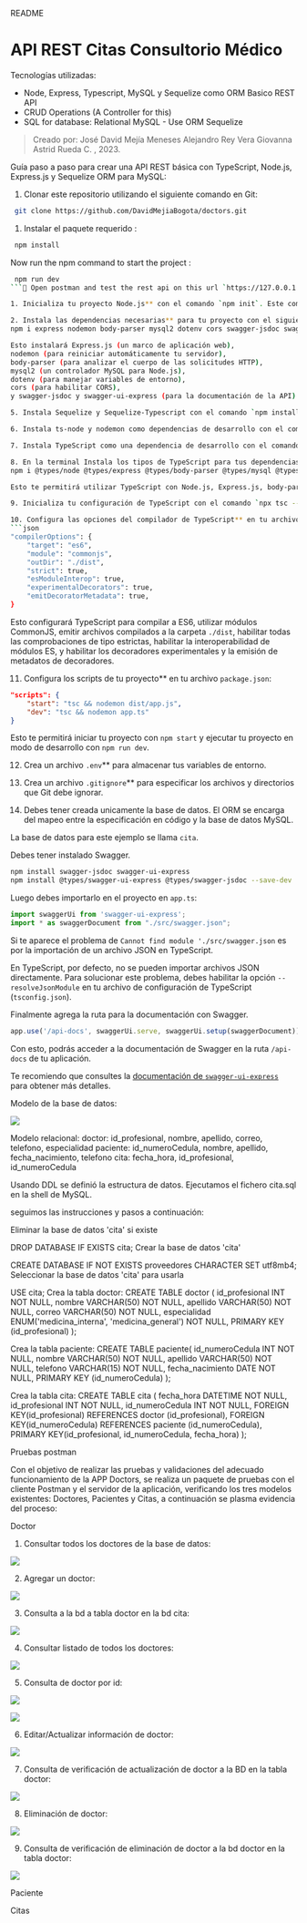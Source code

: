 README

# API REST Citas Consultorio Médico


Tecnologías utilizadas:

- Node, Express, Typescript, MySQL y Sequelize como ORM Basico REST API
- CRUD Operations (A Controller for this)
- SQL for database: Relational MySQL - Use ORM Sequelize

> Creado por:
José David Mejía Meneses
Alejandro Rey Vera
Giovanna Astrid Rueda C.
, 2023.
>



Guía paso a paso para crear una API REST básica con TypeScript, Node.js, Express.js y Sequelize ORM para MySQL:

1. Clonar este repositorio utilizando el siguiente comando en Git:
```bash
 git clone https://github.com/DavidMejiaBogota/doctors.git
```

1. Instalar el paquete requerido :
```bash
 npm install
```
Now run the npm command to start the project :
```bash
 npm run dev
```🎉 Open postman and test the rest api on this url `https://127.0.0.1:3000`**

1. Inicializa tu proyecto Node.js** con el comando `npm init`. Este comando te guiará para crear un archivo `package.json` que contendrá las configuraciones básicas de tu proyecto.

2. Instala las dependencias necesarias** para tu proyecto con el siguiente comando:
npm i express nodemon body-parser mysql2 dotenv cors swagger-jsdoc swagger-ui-express

Esto instalará Express.js (un marco de aplicación web), 
nodemon (para reiniciar automáticamente tu servidor), 
body-parser (para analizar el cuerpo de las solicitudes HTTP), 
mysql2 (un controlador MySQL para Node.js), 
dotenv (para manejar variables de entorno), 
cors (para habilitar CORS), 
y swagger-jsdoc y swagger-ui-express (para la documentación de la API).

5. Instala Sequelize y Sequelize-Typescript con el comando `npm install sequelize sequelize-typescript`. Sequelize es un ORM para Node.js que soporta la sintaxis de ES6, ES7 y TypeScript.

6. Instala ts-node y nodemon como dependencias de desarrollo con el comando `npm install --save-dev ts-node nodemon`. Ts-node te permite ejecutar TypeScript directamente, mientras que nodemon reiniciará tu servidor automáticamente cada vez que hagas un cambio en tu código.

7. Instala TypeScript como una dependencia de desarrollo con el comando `npm install typescript --save-dev`.

8. En la terminal Instala los tipos de TypeScript para tus dependencias con el comando:
npm i @types/node @types/express @types/body-parser @types/mysql @types/dotenv @types/cors @types/swagger-ui-express @types/swagger-jsdoc --save-dev

Esto te permitirá utilizar TypeScript con Node.js, Express.js, body-parser, mysql, dotenv, cors, swagger-ui-express y swagger-jsdoc.

9. Inicializa tu configuración de TypeScript con el comando `npx tsc --init`. Esto creará un archivo `tsconfig.json` en tu proyecto.

10. Configura las opciones del compilador de TypeScript** en tu archivo `tsconfig.json`:
```json
"compilerOptions": {
    "target": "es6",   
    "module": "commonjs",
    "outDir": "./dist",
    "strict": true,
    "esModuleInterop": true,
    "experimentalDecorators": true,
    "emitDecoratorMetadata": true,
}
```
Esto configurará TypeScript para compilar a ES6, utilizar módulos CommonJS, emitir archivos compilados a la carpeta `./dist`, habilitar todas las comprobaciones de tipo estrictas, habilitar la interoperabilidad de módulos ES, y habilitar los decoradores experimentales y la emisión de metadatos de decoradores.

11. Configura los scripts de tu proyecto** en tu archivo `package.json`:
```json
"scripts": {
    "start": "tsc && nodemon dist/app.js",
    "dev": "tsc && nodemon app.ts"
}
```
Esto te permitirá iniciar tu proyecto con `npm start` y ejecutar tu proyecto en modo de desarrollo con `npm run dev`.

12. Crea un archivo `.env`** para almacenar tus variables de entorno.

13. Crea un archivo `.gitignore`** para especificar los archivos y directorios que Git debe ignorar.


14. Debes tener creada unicamente la base de datos. El ORM se encarga del mapeo entre la especificación en código y la base de datos MySQL.

La base de datos para este ejemplo se llama `cita`.

Debes tener instalado Swagger.

```bash
npm install swagger-jsdoc swagger-ui-express
npm install @types/swagger-ui-express @types/swagger-jsdoc --save-dev
```

Luego debes importarlo en el proyecto en `app.ts`:

```typescript
import swaggerUi from 'swagger-ui-express';
import * as swaggerDocument from "./src/swagger.json";
```

Si te aparece el problema de `Cannot find module './src/swagger.json` es por la importación de un archivo JSON en TypeScript.

En TypeScript, por defecto, no se pueden importar archivos JSON directamente. Para solucionar este problema, debes habilitar la opción `--resolveJsonModule` en tu archivo de configuración de TypeScript (`tsconfig.json`).

Finalmente agrega la ruta para la documentación con Swagger.

```typescript
app.use('/api-docs', swaggerUi.serve, swaggerUi.setup(swaggerDocument));
```

Con esto, podrás acceder a la documentación de Swagger en la ruta `/api-docs` de tu aplicación.

Te recomiendo que consultes la [documentación de `swagger-ui-express`](https://www.npmjs.com/package/swagger-ui-express) para obtener más detalles.




Modelo de la base de datos:

![](imgs/Drigrama%20Modelo%20Entiendad%20Relacional..png)



Modelo relacional:
doctor: id_profesional, nombre, apellido, correo, telefono, especialidad
paciente: id_numeroCedula, nombre, apellido, fecha_nacimiento, telefono
cita: fecha_hora, id_profesional, id_numeroCedula

Usando DDL se definió la estructura de datos. Ejecutamos el fichero cita.sql en la shell de MySQL.

seguimos las instrucciones y pasos a continuación:

Eliminar la base de datos 'cita' si existe

DROP DATABASE IF EXISTS cita;
Crear la base de datos 'cita'

CREATE DATABASE IF NOT EXISTS proveedores CHARACTER SET utf8mb4;
Seleccionar la base de datos 'cita' para usarla

USE cita;
Crea la tabla doctor:
CREATE TABLE doctor (
 id_profesional INT NOT NULL,
 nombre VARCHAR(50) NOT NULL,
 apellido VARCHAR(50) NOT NULL,
 correo VARCHAR(50) NOT NULL,
 especialidad ENUM('medicina_interna', 'medicina_general') NOT NULL,
 PRIMARY KEY (id_profesional)
);

Crea la tabla paciente:
CREATE TABLE paciente(
 id_numeroCedula INT NOT NULL,
 nombre VARCHAR(50) NOT NULL,
 apellido VARCHAR(50) NOT NULL,
 telefono VARCHAR(15) NOT NULL,
 fecha_nacimiento DATE NOT NULL,
 PRIMARY KEY (id_numeroCedula)
);

Crea la tabla cita:
CREATE TABLE cita (
 fecha_hora DATETIME NOT NULL,
 id_profesional INT NOT NULL,
 id_numeroCedula INT NOT NULL,
 FOREIGN KEY(id_profesional) REFERENCES doctor (id_profesional),
 FOREIGN KEY(id_numeroCedula) REFERENCES paciente (id_numeroCedula),
 PRIMARY KEY(id_profesional, id_numeroCedula, fecha_hora)
);


Pruebas postman

Con el objetivo de realizar las pruebas y validaciones del adecuado funcionamiento de la APP Doctors, se realiza un paquete de pruebas con el cliente Postman y el servidor de la aplicación, verificando los tres modelos existentes: Doctores, Pacientes y Citas, a continuación se plasma evidencia del proceso:

Doctor

1.	Consultar todos los doctores de la base de datos:

![](imgs/doctor/doct1.png)

2.	Agregar un doctor:

![](imgs/doctor/doct1.png)

3.	Consulta a la bd a tabla doctor en la bd cita:

![](imgs/doctor/doct3.png)

4.	Consultar listado de todos los doctores:

![](imgs/doctor/doct4.png)

5.	Consulta de doctor por id:


![](imgs/doctor/doct5.png)

![](imgs/doctor/doct5_1.png)


6.	Editar/Actualizar información de doctor:


![](imgs/doctor/doct6.png)


7.	Consulta de verificación de actualización de doctor a la BD en la tabla doctor:

![](imgs/doctor/doct7.png)


8.	Eliminación de doctor:


![](imgs/doctor/doct8.png)


9.	Consulta de verificación de eliminación de doctor a la bd doctor en la tabla doctor:


![](imgs/doctor/doct9.png)



Paciente

Citas

